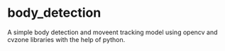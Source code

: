 # body_detection
A simple body detection and moveent tracking model using opencv and cvzone libraries with the help of python.
